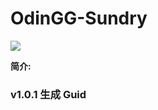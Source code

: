 # OdinGG-Sundry

![](https://img.shields.io/badge/version-1.0.1-brightgreen.svg)

**简介:**

### v1.0.1 生成 Guid

